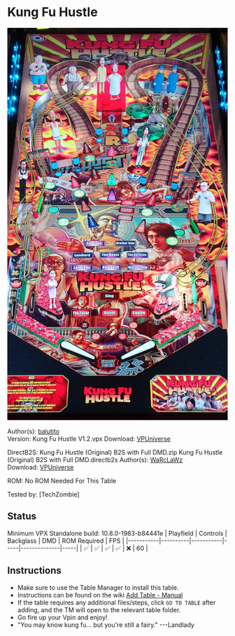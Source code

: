 # Kung Fu Hustle

![Table Preview](../../images/vpx-kungfuhustle.jpg)

Author(s): [balutito](https://vpuniverse.com/profile/36070-balutito/)  
Version:   Kung Fu Hustle V1.2.vpx
Download:  [VPUniverse](https://vpuniverse.com/files/file/19247-kung-fu-hustle/)

DirectB2S: Kung Fu Hustle (Original) B2S with Full DMD.zip
Kung Fu Hustle (Original) B2S with Full DMD.directb2s
Author(s): [WaRcLaWz](https://vpuniverse.com/profile/63988-warclawz/)  
Download:  [VPUniverse](https://vpuniverse.com/files/file/19263-kung-fu-hustle-original-b2s-with-full-dmd/)

ROM: No ROM Needed For This Table

Tested by:
[TechZombie]

## Status 

Minimum VPX Standalone build: 10.8.0-1983-b84441e
| Playfield | Controls | Backglass | DMD | ROM Required | FPS | 
|-----------|----------|-----------|-----|--------------|-----|
| :white_check_mark: | :white_check_mark: | :white_check_mark: | :white_check_mark: | :x: | 60 |

## Instructions

- Make sure to use the Table Manager to install this table.
- Instructions can be found on the wiki [Add Table - Manual](https://github.com/LegendsUnchained/vpx-standalone-alp4k/wiki/%5B04%5D-%F0%9F%A7%A1-TM-%E2%80%90-Other-Features#add-table---manual)
- If the table requires any additional files/steps, click `GO TO TABLE` after adding, and the TM will open to the relevant table folder.
- Go fire up your Vpin and enjoy!
- "You may know kung fu... but you're still a fairy." ---Landlady

